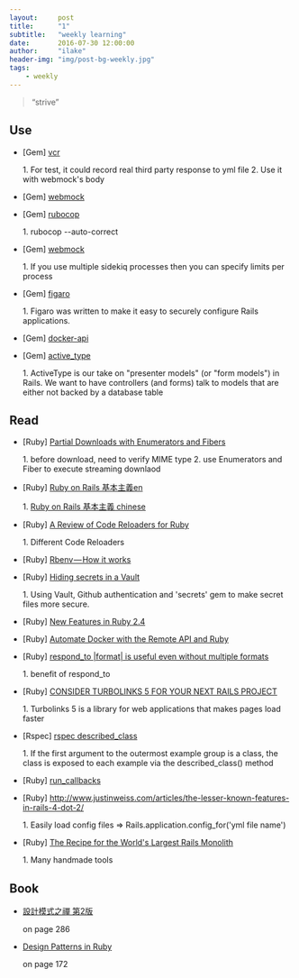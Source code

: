 ```yaml
---
layout:     post
title:      "1"
subtitle:   "weekly learning"
date:       2016-07-30 12:00:00
author:     "ilake"
header-img: "img/post-bg-weekly.jpg"
tags:
    - weekly
---
```

> “strive”

## Use
* <p>[Gem] <a href="https://github.com/vcr/vcr">vcr</a></p>
  1. For test, it could record real third party response to yml file
  2. Use it with webmock's body

* <p>[Gem] <a href="https://github.com/bblimke/webmock">webmock</a></p>

* <p>[Gem] <a href="https://github.com/bbatsov/rubocop">rubocop</a></p>
  1. rubocop --auto-correct

* <p>[Gem] <a href="https://github.com/bblimke/webmock">webmock</a></p>
  1. If you use multiple sidekiq processes then you can specify limits per process

* <p>[Gem] <a href="https://github.com/laserlemon/figaro">figaro</a></p>
  1. Figaro was written to make it easy to securely configure Rails applications.

* <p>[Gem] <a href="https://github.com/swipely/docker-api">docker-api</a></p>

* <p>[Gem] <a href="https://github.com/makandra/active_type">active_type</a></p>
  1. ActiveType is our take on "presenter models" (or "form models") in Rails. We want to have controllers (and forms) talk to models that are either not backed by a database table


## Read

* <p>[Ruby] <a href="https://twin.github.io/partial-downloads-with-enumerators-and-fibers/">Partial Downloads with Enumerators and Fibers</a></p>
  1. before download, need to verify MIME type
  2. use Enumerators and Fiber to execute streaming downlaod

* <p>[Ruby] <a href="http://rubyonrails.org/doctrine/">Ruby on Rails 基本主義en</a></p>
  1. <a href="https://medium.com/@juanitofatas/ruby-on-rails-%E5%9F%BA%E6%9C%AC%E4%B8%BB%E7%BE%A9-f4cde39292a4#.niv2du20a">Ruby on Rails 基本主義 chinese</a>

* <p>[Ruby] <a href="http://rosenfeld.herokuapp.com/en/articles/ruby-rails/2016-07-18-a-review-of-code-reloaders-for-ruby">A Review of Code Reloaders for Ruby</a></p>
  1. Different Code Reloaders

* <p>[Ruby] <a href="https://medium.com/@Sudhagar/rbenv-how-it-works-e5a0e4fa6e76#.jw3xeqqn9">Rbenv — How it works</a></p>

* <p>[Ruby] <a href="https://infinum.co/the-capsized-eight/articles/hiding-secrets-in-vault">Hiding secrets in a Vault</a></p>
  1. Using Vault, Github authentication and 'secrets' gem to make secret files more secure.

* <p>[Ruby] <a href="https://blog.blockscore.com/new-features-in-ruby-2-4/">New Features in Ruby 2.4</a></p>

* <p>[Ruby] <a href="https://www.sitepoint.com/automate-docker-with-the-remote-api-and-ruby/">Automate Docker with the Remote API and Ruby</a></p>

* <p>[Ruby] <a href="http://blog.arkency.com/2016/07/respond-to-format-is-useful-even-without-multiple-formats/">respond_to |format| is useful even without multiple formats</a></p>
  1. benefit of respond_to

* <p>[Ruby] <a href="http://aspiringwebdev.com/consider-turbolinks-5-for-your-next-rails-project/">CONSIDER TURBOLINKS 5 FOR YOUR NEXT RAILS PROJECT</a></p>
  1. Turbolinks 5 is a library for web applications that makes pages load faster

* <p>[Rspec] <a href="https://www.relishapp.com/rspec/rspec-core/docs/metadata/described-class">rspec described_class</a></p>
  1. If the first argument to the outermost example group is a class, the class is
  exposed to each example via the described_class() method

* <p>[Ruby] <a href="http://apidock.com/rails/ActiveSupport/Callbacks/run_callbacks">run_callbacks</a></p>

* <p>[Ruby] <a href="http://www.justinweiss.com/articles/the-lesser-known-features-in-rails-4-dot-2/">http://www.justinweiss.com/articles/the-lesser-known-features-in-rails-4-dot-2/</a></p>
  1. Easily load config files => Rails.application.config_for('yml file name')

* <p>[Ruby] <a href="https://speakerdeck.com/a_matsuda/the-recipe-for-the-worlds-largest-rails-monolith">The Recipe for the World's Largest Rails Monolith</a></p>
  1. Many handmade tools

## Book
* <p> <a href="http://www.books.com.tw/products/CN11096287">設計模式之禪 第2版</a></p>
  on page 286

* <p> <a href="http://designpatternsinruby.com/">Design Patterns in Ruby</a></p>
   on page 172
